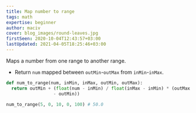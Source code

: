 ```yaml
---
title: Map number to range
tags: math
expertise: beginner
author: maciv
cover: blog_images/round-leaves.jpg
firstSeen: 2020-10-04T12:43:57+03:00
lastUpdated: 2021-04-05T18:25:46+03:00
---
```


Maps a number from one range to another range.

- Return `num` mapped between `outMin`-`outMax` from `inMin`-`inMax`.

```py
def num_to_range(num, inMin, inMax, outMin, outMax):
  return outMin + (float(num - inMin) / float(inMax - inMin) * (outMax
                  - outMin))
```

```py
num_to_range(5, 0, 10, 0, 100) # 50.0
```
